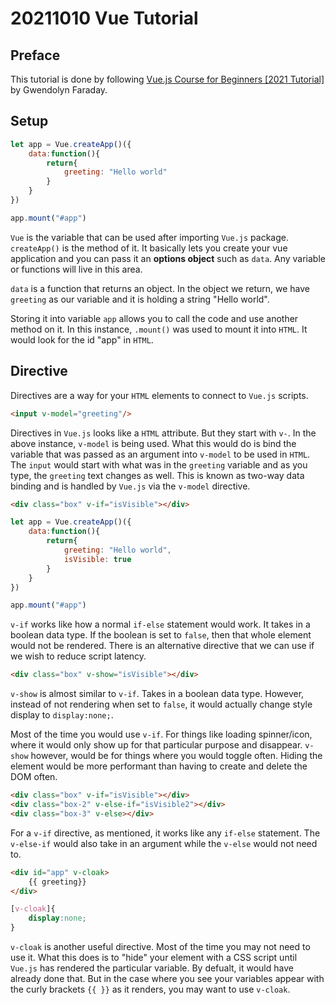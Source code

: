 # 20211010 Vue Tutorial

## Preface
This tutorial is done by following [Vue.js Course for Beginners [2021 Tutorial]](https://youtu.be/FXpIoQ_rT_c) by Gwendolyn Faraday.

## Setup

```js
let app = Vue.createApp()({
    data:function(){
        return{
            greeting: "Hello world"
        }
    }
})

app.mount("#app")
```

`Vue` is the variable that can be used after importing `Vue.js` package. 
`createApp()` is the method of it. 
It basically lets you create your vue application and you can pass it an <b>options object</b> such as `data`. Any variable or functions will live in this area.

`data` is a function that returns an object. In the object we return, we have `greeting` as our variable and it is holding a string "Hello world".

Storing it into variable `app` allows you to call the code and use another method on it.
In this instance, `.mount()` was used to mount it into `HTML`. It would look for the id "app" in `HTML`.

## Directive
Directives are a way for your `HTML` elements to connect to `Vue.js` scripts.

```html
<input v-model="greeting"/>
```
Directives in `Vue.js` looks like a `HTML` attribute. But they start with `v-`. In the above instance, `v-model` is being used. What this would do is bind the variable that was passed as an argument into `v-model` to be used in `HTML`. The `input` would start with what was in the `greeting` variable and as you type, the `greeting` text changes as well. This is known as two-way data binding and is handled by `Vue.js` via the `v-model` directive.

```html
<div class="box" v-if="isVisible"></div>
```
```js
let app = Vue.createApp()({
    data:function(){
        return{
            greeting: "Hello world",
            isVisible: true
        }
    }
})

app.mount("#app")
```
`v-if` works like how a normal `if-else` statement would work. It takes in a boolean data type. If the boolean is set to `false`, then that whole element would not be rendered. There is an alternative directive that we can use if we wish to reduce script latency. 

```html 
<div class="box" v-show="isVisible"></div>
```
`v-show` is almost similar to `v-if`. Takes in a boolean data type. However, instead of not rendering when set to `false`, it would actually change style display to `display:none;`.

Most of the time you would use `v-if`. For things like loading spinner/icon, where it would only show up for that particular purpose and disappear. `v-show` however, would be for things where you would toggle often. Hiding the element would be more performant than having to create and delete the DOM often. 

```html
<div class="box" v-if="isVisible"></div>
<div class="box-2" v-else-if="isVisible2"></div>
<div class="box-3" v-else></div>
```
For a `v-if` directive, as mentioned, it works like any `if-else` statement. The `v-else-if` would also take in an argument while the `v-else` would not need to. 

```html
<div id="app" v-cloak>
    {{ greeting}}
</div>
```
```css
[v-cloak]{
    display:none;
}
```
`v-cloak` is another useful directive. Most of the time you may not need to use it. What this does is to "hide" your element with a CSS script until `Vue.js` has rendered the particular variable. By defualt, it would have already done that. But in the case where you see your variables appear with the curly brackets `{{ }}` as it renders, you may want to use `v-cloak`.